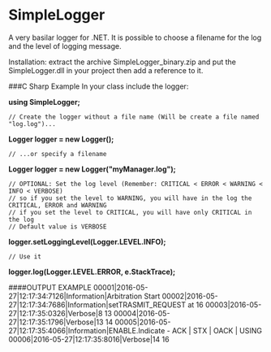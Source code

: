# SimpleLogger
A very basilar logger for .NET. It is possible to choose a filename for the log and the level of logging message.

Installation: extract the archive SimpleLogger_binary.zip and put the SimpleLogger.dll in your project then add a reference to it.

###C Sharp Example
In your class include the logger:

   **using SimpleLogger;**
    
    // Create the logger without a file name (Will be create a file named "log.log")...
   **Logger logger = new Logger();**
    
    // ...or specify a filename
   **Logger logger = new Logger("myManager.log");**
    
    // OPTIONAL: Set the log level (Remember: CRITICAL < ERROR < WARNING < INFO < VERBOSE)
    // so if you set the level to WARNING, you will have in the log the CRITICAL, ERROR and WARNING
    // if you set the level to CRITICAL, you will have only CRITICAL in the log
    // Default value is VERBOSE
   **logger.setLoggingLevel(Logger.LEVEL.INFO);**

    // Use it
   **logger.log(Logger.LEVEL.ERROR, e.StackTrace);**

####OUTPUT EXAMPLE
    00001|2016-05-27|12:17:34:7126|Information|Arbitration Start
    00002|2016-05-27|12:17:34:7686|Information|setTRASMIT_REQUEST at 16
    00003|2016-05-27|12:17:35:0326|Verbose|8 13
    00004|2016-05-27|12:17:35:1796|Verbose|13 14
    00005|2016-05-27|12:17:35:4066|Information|ENABLE.Indicate - ACK | STX | OACK | USING
    00006|2016-05-27|12:17:35:8016|Verbose|14 16
